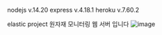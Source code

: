 nodejs  v.14.20
express v.4.18.1
heroku  v.7.60.2

elastic project
원자재 모니터링 웹 서버 입니다
![image](https://user-images.githubusercontent.com/81796331/183436389-611e6dc2-a58e-496b-9848-6a02ecc9b78c.png)


